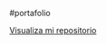 #portafolio

<a href="https://angelgcrz.github.io/portafolio/index.html">Visualiza mi repositorio</a>

